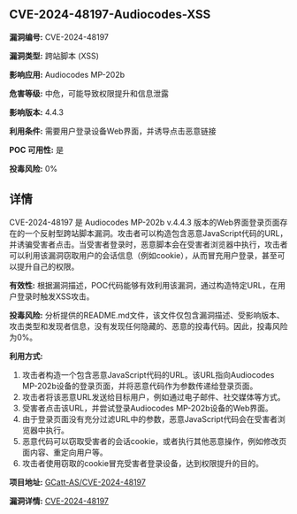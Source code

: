 ## CVE-2024-48197-Audiocodes-XSS

**漏洞编号:** CVE-2024-48197

**漏洞类型:** 跨站脚本 (XSS)

**影响应用:** Audiocodes MP-202b

**危害等级:** 中危，可能导致权限提升和信息泄露

**影响版本:** 4.4.3

**利用条件:** 需要用户登录设备Web界面，并诱导点击恶意链接

**POC 可用性:** 是

**投毒风险:** 0%

## 详情

CVE-2024-48197 是 Audiocodes MP-202b v.4.4.3 版本的Web界面登录页面存在的一个反射型跨站脚本漏洞。攻击者可以构造包含恶意JavaScript代码的URL，并诱骗受害者点击。当受害者登录时，恶意脚本会在受害者浏览器中执行，攻击者可以利用该漏洞窃取用户的会话信息（例如cookie），从而冒充用户登录，甚至可以提升自己的权限。

**有效性:** 根据漏洞描述，POC代码能够有效利用该漏洞，通过构造特定URL，在用户登录时触发XSS攻击。

**投毒风险:** 分析提供的README.md文件，该文件仅包含漏洞描述、受影响版本、攻击类型和发现者信息，没有发现任何隐藏的、恶意的投毒代码。因此，投毒风险为0%。

**利用方式:** 
1.  攻击者构造一个包含恶意JavaScript代码的URL。该URL指向Audiocodes MP-202b设备的登录页面，并将恶意代码作为参数传递给登录页面。
2.  攻击者将该恶意URL发送给目标用户，例如通过电子邮件、社交媒体等方式。
3.  受害者点击该URL，并尝试登录Audiocodes MP-202b设备的Web界面。
4.  由于登录页面没有充分过滤URL中的参数，恶意JavaScript代码会在受害者浏览器中执行。
5.  恶意代码可以窃取受害者的会话cookie，或者执行其他恶意操作，例如修改页面内容、重定向用户等。
6.  攻击者使用窃取的cookie冒充受害者登录设备，达到权限提升的目的。

**项目地址:** [GCatt-AS/CVE-2024-48197](https://github.com/GCatt-AS/CVE-2024-48197)

**漏洞详情:** [CVE-2024-48197](https://nvd.nist.gov/vuln/detail/CVE-2024-48197)